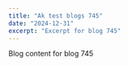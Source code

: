 ```yaml
---
title: "Ak test blogs 745"
date: "2024-12-31"
excerpt: "Excerpt for blog 745"
---
```


Blog content for blog 745